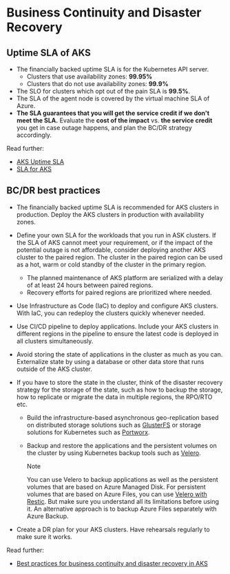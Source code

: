 # Business Continuity and Disaster Recovery

## Uptime SLA of AKS

- The financially backed uptime SLA is for the Kubernetes API server.
  - Clusters that use availability zones: **99.95%**
  - Clusters that do not use availability zones: **99.9%**
- The SLO for clusters which opt out of the pain SLA is **99.5%**.
- The SLA of the agent node is covered by the virtual machine SLA of Azure.
- **The SLA guarantees that you will get the service credit if we don't meet the SLA.** Evaluate the **cost of the impact** vs. **the service credit** you get in case outage happens, and plan the BC/DR strategy accordingly.

Read further:

- [AKS Uptime SLA](https://docs.microsoft.com/azure/aks/uptime-sla)
- [SLA for AKS](https://azure.microsoft.com/support/legal/sla/kubernetes-service/v1_1/)

## BC/DR best practices

- The financially backed uptime SLA is recommended for AKS clusters in production. Deploy the AKS clusters in production with availability zones.
- Define your own SLA for the workloads that you run in ASK clusters. If the SLA of AKS cannot meet your requirement, or if the impact of the potential outage is not affordable, consider deploying another AKS cluster to the paired region. The cluster in the paired region can be used as a hot, warm or cold standby of the cluster in the primary region.
  - The planned maintenance of AKS platform are serialized with a delay of at least 24 hours between paired regions.
  - Recovery efforts for paired regions are prioritized where needed.
- Use Infrastructure as Code (IaC) to deploy and configure AKS clusters. With IaC, you can redeploy the clusters quickly whenever needed.
- Use CI/CD pipeline to deploy applications. Include your AKS clusters in different regions in the pipeline to ensure the latest code is deployed in all clusters simultaneously.
- Avoid storing the state of applications in the cluster as much as you can. Externalize state by using a database or other data store that runs outside of the AKS cluster.
- If you have to store the state in the cluster, think of the disaster recovery strategy for the storage of the state, such as how to backup the storage, how to replicate or migrate the data in multiple regions, the RPO/RTO etc.
  - Build the infrastructure-based asynchronous geo-replication based on distributed storage solutions such as [GlusterFS](https://docs.gluster.org/en/latest/) or storage solutions for Kubernetes such as [Portworx](https://portworx.com/).
  - Backup and restore the applications and the persistent volumes on the cluster by using Kubernetes backup tools such as [Velero](https://github.com/vmware-tanzu/velero-plugin-for-microsoft-azure).

    > [!NOTE]
    > You can use Velero to backup applications as well as the persistent volumes that are based on Azure Managed Disk. For persistent volumes that are based on Azure Files, you can use [Velero with Restic](https://velero.io/docs/v1.6/restic/). But make sure you understand all its limitations before using it. An alternative approach is to backup Azure Files separately with Azure Backup.

- Create a DR plan for your AKS clusters. Have rehearsals regularly to make sure it works.

Read further:

- [Best practices for business continuity and disaster recovery in AKS](https://docs.microsoft.com/azure/aks/operator-best-practices-multi-region)
